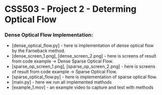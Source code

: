 # CSS503 - Project 2 - Determing Optical Flow
### Dense Optical Flow Implementation:
- [dense_optical_flow.py] - here is implementation of dense optical flow by the Farneback method.
- [dense_screen_1.png], [dense_screen_2.png] - here is screens of result from code example -> Dense Sparse Optical Flow.
- [sparse_op_screen_1.png], [sparse_op_screen_2.png] - here is screens of result from code example -> Sparse Optical Flow.
- [sparse_optical_flow.py] - here is implementation of sparse optical flow.
- [main.py] - here we run all implemented methods
- [example_1.mov] - an example video to capture and test with methods
